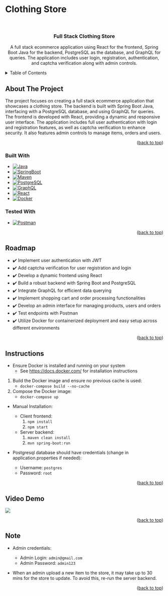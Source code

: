 # Clothing Store
<a name="readme-top"></a>
<!-- PROJECT LOGO -->
<br />
<div align="center">

<h3 align="center">Full Stack Clothing Store</h3>

  <p align="center">
    A full stack ecommerce application using React for the frontend, Spring Boot Java for the backend, PostgreSQL as the database, and GraphQL for queries. The application includes user login, registration, authentication, and captcha verification along with admin controls.
  </p>
</div>


<!-- TABLE OF CONTENTS -->
<details>
  <summary>Table of Contents</summary>
  <ol>
    <li>
      <a href="#about-the-project">About The Project</a>
      <ul>
        <li><a href="#built-with">Built With</a></li>
      </ul>
    </li>
    <li><a href="#roadmap">Roadmap</a></li>
    <li><a href="#instructions">Instructions</a></li>
    <li><a href="#demo">Video Demo</a></li>
  </ol>
</details>


<!-- ABOUT THE PROJECT -->
## About The Project


The project focuses on creating a full stack ecommerce application that showcases a clothing store. The backend is built with Spring Boot Java, interfacing with a PostgreSQL database, and using GraphQL for queries. The frontend is developed with React, providing a dynamic and responsive user interface. The application includes full user authentication with login and registration features, as well as captcha verification to enhance security. It also features admin controls to manage items, orders and users.


<p align="right">(<a href="#readme-top">back to top</a>)</p>



### Built With

* [![Java][Java.java]][Java-url]
* [![SpringBoot][SpringBoot]][Spring-url]
* [![Maven][Maven]][Maven-url]
* [![PostgreSQL][PostgreSQL]][PostgreSQL-url]
* [![GraphQL][GraphQL]][GraphQL-url]
* [![React][React]][React-url]
* [![Docker][Docker]][Docker-url]

### Tested With

* [![Postman][Postman]][Postman-url]


<p align="right">(<a href="#readme-top">back to top</a>)</p>

<!-- ROADMAP -->
## Roadmap

- ✔️ Implement user authentication with JWT
- ✔️ Add captcha verification for user registration and login
- ✔️ Develop a dynamic frontend using React
- ✔️ Build a robust backend with Spring Boot and PostgreSQL
- ✔️ Integrate GraphQL for efficient data querying
- ✔️ Implement shopping cart and order processing functionalities
- ✔️ Develop an admin interface for managing products, users and orders
- ✔️ Test endpoints with Postman
- ✔️ Utilize Docker for containerized deployment and easy setup across different environments


<p align="right">(<a href="#readme-top">back to top</a>)</p>


<!-- INSTRUCTIONS -->
## Instructions

- Ensure Docker is installed and running on your system
    - See https://docs.docker.com/ for installation instructions
1) Build the Docker image and ensure no previous cache is used:
    - ```docker-compose build --no-cache```
2) Compose the Docker image:
    - ```docker-compose up```
    
- Manual Installation:
  - Client frontend:
    1) ```npm install```
    2) ```npm start```
  - Server backend:
    1) ```maven clean install```
    2) ```mvn spring-boot:run```
    

- Postgresql database should have credentials (change in application.properties if needed):
    - Username: ```postgres```
    - Password: ```root```

    


<p align="right">(<a href="#readme-top">back to top</a>)</p>


<!-- DEMO -->
## Video Demo

[![](https://markdown-videos-api.jorgenkh.no/youtube/e9M33RZeYQw)](https://youtu.be/e9M33RZeYQw)

<p align="right">(<a href="#readme-top">back to top</a>)</p>


<!-- NOTE -->
## Note

- Admin credentials:
  - Admin Login: ```admin@gmail.com```
  - Admin Password: ```admin123```
  

- When an admin upload a new item to the store, it may take up to 30 mins for the store to update. To avoid this, re-run the server backend.






<p align="right">(<a href="#readme-top">back to top</a>)</p>




[Java.java]: https://img.shields.io/badge/java-%23ED8B00.svg?style=for-the-badge&logo=openjdk&logoColor=white
[Java-url]: https://www.java.com/en/
[Maven]: https://img.shields.io/badge/Apache%20Maven-C71A36?style=for-the-badge&logo=Apache%20Maven&logoColor=white
[Maven-url]: https://maven.apache.org/
[SpringBoot]: https://img.shields.io/badge/spring-%236DB33F.svg?style=for-the-badge&logo=spring&logoColor=white
[Spring-url]: https://spring.io/projects/spring-boot
[PostgreSQL]: https://img.shields.io/badge/PostgreSQL-316192?style=for-the-badge&logo=postgresql&logoColor=white
[PostgreSQL-url]: https://www.postgresql.org/
[GraphQL]: https://img.shields.io/badge/GraphQL-E10098?style=for-the-badge&logo=graphql&logoColor=white
[GraphQL-url]: https://graphql.org/
[React]: https://img.shields.io/badge/react-%2320232a.svg?style=for-the-badge&logo=react&logoColor=%2361DAFB
[React-url]: https://reactjs.org/
[Docker]: https://img.shields.io/badge/docker-%230db7ed.svg?style=for-the-badge&logo=docker&logoColor=white
[Docker-url]: https://www.docker.com/
[Postman]: https://img.shields.io/badge/Postman-FF6C37?style=for-the-badge&logo=postman&logoColor=white
[Postman-url]: https://www.postman.com/
[JUnit5]: https://img.shields.io/badge/Junit5-25A162?style=for-the-badge&logo=junit5&logoColor=white
[JUnit5-url]: https://junit.org/junit5/